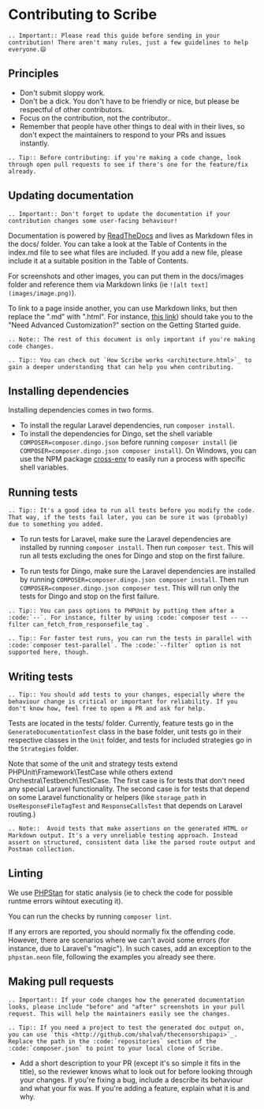 # Contributing to Scribe
```eval_rst
.. Important:: Please read this guide before sending in your contribution! There aren't many rules, just a few guidelines to help everyone.😄
```

## Principles
- Don't submit sloppy work.
- Don't be a dick. You don't have to be friendly or nice, but please be respectful of other contributors.
- Focus on the contribution, not the contributor..
- Remember that people have other things to deal with in their lives, so don't expect the maintainers to respond to your PRs and issues instantly.

```eval_rst
.. Tip:: Before contributing: if you're making a code change, look through open pull requests to see if there's one for the feature/fix already.
```

## Updating documentation
```eval_rst
.. Important:: Don't forget to update the documentation if your contribution changes some user-facing behaviour!
```

Documentation is powered by [ReadTheDocs](https://ReadTheDocs.org) and lives as Markdown files in the docs/ folder. You can take a look at the Table of Contents in the index.md file to see what files are included. If you add a new file, please include it at a suitable position in the Table of Contents.

For screenshots and other images, you can put them in the docs/images folder and reference them via Markdown links (ie `![alt text](images/image.png)`).

To link to a page inside another, you can use Markdown links, but then replace the ".md" with ".html". For instance, [this link](guide-getting-started.html#need-advanced-customization)) should take you to the "Need Advanced Customization?" section on the Getting Started guide.

```eval_rst
.. Note:: The rest of this document is only important if you're making code changes.
```

```eval_rst
.. Tip:: You can check out `How Scribe works <architecture.html>`_ to gain a deeper understanding that can help you when contributing. 
```

## Installing dependencies
Installing dependencies comes in two forms.
- To install the regular Laravel dependencies, run `composer install`.  
- To install the dependencies for Dingo, set the shell variable `COMPOSER=composer.dingo.json` before running `composer install` (ie `COMPOSER=composer.dingo.json composer install`). On Windows, you can use the NPM package [cross-env](https://npmjs.com/package/cross-env) to easily run a process with specific shell variables.

## Running tests
```eval_rst
.. Tip:: It's a good idea to run all tests before you modify the code. That way, if the tests fail later, you can be sure it was (probably) due to something you added.
```

- To run tests for Laravel, make sure the Laravel dependencies are installed by running `composer install`. Then run `composer test`. This will run all tests excluding the ones for Dingo and stop on the first failure.
 
- To run tests for Dingo, make sure the Laravel dependencies are installed by running `COMPOSER=composer.dingo.json composer install`. Then run `COMPOSER=composer.dingo.json composer test`. This will run only the tests for Dingo and stop on the first failure.

```eval_rst
.. Tip:: You can pass options to PHPUnit by putting them after a :code:`--`. For instance, filter by using :code:`composer test -- --filter can_fetch_from_responsefile_tag`.
```

```eval_rst
.. Tip:: For faster test runs, you can run the tests in parallel with :code:`composer test-parallel`. The :code:`--filter` option is not supported here, though.
```

## Writing tests
```eval_rst
.. Tip:: You should add tests to your changes, especially where the behaviour change is critical or important for reliability. If you don't know how, feel free to open a PR and ask for help.
```

Tests are located in the tests/ folder. Currently, feature tests go in the `GenerateDocumentationTest` class in the base folder, unit tests go in their respective classes in the `Unit` folder, and tests for included strategies go in the `Strategies` folder. 

Note that some of the unit and strategy tests extend PHPUnit\Framework\TestCase while others extend Orchestra\Testbench\TestCase. The first case is for tests that don't need any special Laravel functionality. The second case is for tests that depend on some Laravel functionality or helpers (like `storage_path` in `UseResponseFileTagTest` and `ResponseCallsTest` that depends on Laravel routing.)

```eval_rst
.. Note::  Avoid tests that make assertions on the generated HTML or Markdown output. It's a very unreliable testing approach. Instead assert on structured, consistent data like the parsed route output and Postman collection. 
```

## Linting
We use [PHPStan](https://github.com/phpstan/phpstan) for static analysis (ie to check the code for possible runtme errors wihtout executing it).

You can run the checks by running `composer lint`.

If any errors are reported, you should normally fix the offending code. However, there are scenarios where we can't avoid some errors (for instance, due to Laravel's "magic"). In such cases, add an exception to the `phpstan.neon` file, following the examples you already see there.

## Making pull requests
```eval_rst
.. Important:: If your code changes how the generated documentation looks, please include "before" and "after" screenshots in your pull request. This will help the maintainers easily see the changes.
```

```eval_rst
.. Tip:: If you need a project to test the generated doc output on, you can use `this <http://github.com/shalvah/thecensorshipapi>`_. Replace the path in the :code:`repositories` section of the :code:`composer.json` to point to your local clone of Scribe.
```

- Add a short description to your PR (except it's so simple it fits in the title), so the reviewer knows what to look out for before looking through your changes. If you're fixing a bug, include a describe its behaviour and what your fix was. If you're adding a feature, explain what it is and why.
